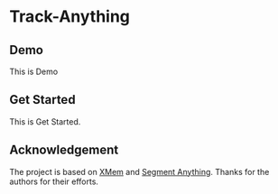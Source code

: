 # Track-Anything

## Demo

This is Demo
## Get Started

This is Get Started.
## Acknowledgement

The project is based on [XMem](https://github.com/facebookresearch/segment-anything) and [Segment Anything](https://github.com/hkchengrex/XMem). Thanks for the authors for their efforts.
